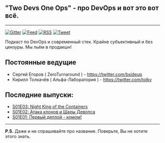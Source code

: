 ## "Two Devs One Ops" - про DevOps и вот это вот всё.
--------------------
[![Gitter](https://badges.gitter.im/2d1o/Lobby.svg)](https://gitter.im/2d1o/Lobby)
[![Feed](https://img.shields.io/badge/iTunes-subscribe-yellow.svg?maxAge=2592000)](pcast://www.2d1o.ru/feed.xml)
[![RSS](https://img.shields.io/badge/RSS-subscribe-yellow.svg?maxAge=2592000)](http://feeds.feedburner.com/2d1o)
[![Tweet](https://img.shields.io/twitter/url/http/shields.io.svg?style=social)](https://twitter.com/intent/tweet?text=Я%20слушаю%20подкаст%20%232d1o%20http%3A%2F%2F2d1o.ru)

Подкаст по DevOps и современный стек. Крайне субъективный и без цензуры. Мы льём в продакшн!

## Постоянные ведущие
* Сергей Егоров ( ZeroTurnaround ) - https://twitter.com/bsideup
* Кирилл Толкачёв ( Альфа-Лаборатория ) - https://twitter.com/tolkv

## Последние выпуски:
* [S01E03: Night King of the Containers](episodes/s01e03.md)
* [S01E02: Атака клонов и Шары Девопса](episodes/s01e02.md)
* [S01E01: Первый деплой - комом!](episodes/s01e01.md)

-----------------
**P.S.** Даже и не спрашивайте про название. Поверьте, Вы не хотите этого знать.
